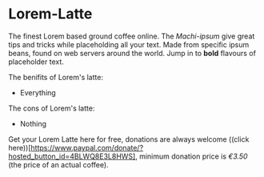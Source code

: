# Lorem-Latte

The finest Lorem based ground coffee online. The _Machi-ipsum_ give great tips and tricks while placeholding all your text. Made from specific ipsum beans, found on web servers around the world. Jump in to **bold** flavours of placeholder text.

The benifits of Lorem's latte:

- Everything

The cons of Lorem's latte:

- Nothing

Get your Lorem Latte here for free, donations are always welcome ((click here))[https://www.paypal.com/donate/?hosted_button_id=4BLWQ8E3L8HWS], minimum donation price is _€3.50_ (the price of an actual coffee).
